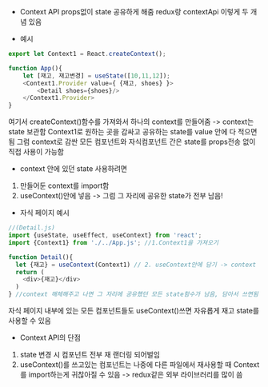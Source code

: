 * Context API
props없이 state 공유하게 해줌 redux랑 contextApi 이렇게 두 개념 있음

- 예시
```javascript
export let Context1 = React.createContext();

function App(){
    let [재고, 재고변경] = useState([10,11,12]);
    <Context1.Provider value={ {재고, shoes} }>
        <Detail shoes={shoes}/>
    </Context1.Provider>
}
```
여기서 createContext()함수를 가져와서 하나의 context를 만들어줌 -> context는 state 보관함
Context1로 원하는 곳을 감싸고 공유하는 state를 value 안에 다 적으면 됨
그럼 context로 감싼 모든 컴포넌트와 자식컴포넌트 간은 state를 props전송 없이 직접 사용이 가능함

* context 안에 있던 state 사용하려면
1. 만들어둔 context를 import함
2. useContext()안에 넣음 -> 그럼 그 자리에 공유한 state가 전부 남음!

- 자식 페이지 예시
```javascript
//(Detail.js)
import {useState, useEffect, useContext} from 'react';
import {Context1} from './../App.js'; //1.Context1을 가져오기

function Detail(){
  let {재고} = useContext(Context1) // 2. useContext안에 담기 -> context 해체해주는 함수
  return (
    <div>{재고}</div>
  )
} //context 해체해주고 나면 그 자리에 공유했던 모든 state함수가 남음, 담아서 쓰면됨
```
자식 페이지 내부에 있는 모든 컴포넌트들도 useContext()쓰면 자유롭게 재고 state를 사용할 수 있음

* Context API의 단점
1. state 변경 시 컴포넌트 전부 재 랜더링 되어벌임
2. useContext()를 쓰고있는 컴포넌트는 나중에 다른 파일에서 재사용할 때 Context를 import하는게 귀찮아질 수 있음 -> redux같은 외부 라이브러리를 많이 씀